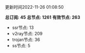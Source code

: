 更新时间2022-11-26 01:08:50

**总订阅: 45**
**总节点: 1261**
**有效节点: 263**
- ssr节点: 13
- v2ray节点: 209
- trojan节点: 36
- ss节点: 5
